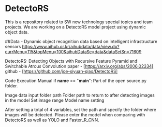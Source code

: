 # DetectoRS
This is a repository related to SW new technology special topics and team projects. We are working on a DetectoRS model project using dynamic object data.

##Data - Dynamic object recognition data based on intelligent infrastructure sensors
https://www.aihub.or.kr/aihubdata/data/view.do?currMenu=115&topMenu=100&aihubDataSe=data&dataSetSn=71609

DetectoRS: Detecting Objects with Recursive Feature Pyramid and Switchable Atrous Convolution
paper - [https://arxiv.org/abs/2006.02334]
github - [https://github.com/joe-siyuan-qiao/DetectoRS]


Code Execution Manual
if __name__ == "__main__": Part of the open source.py folder.

Image data input folder path
Folder path to return to after detecting images in the model
Set image range
Model name setting

After setting a total of 4 variables, set the path and specify the folder where images will be detected.
Please enter the model when comparing with DetectoRS as well as YOLO and Faster_R_CNN.